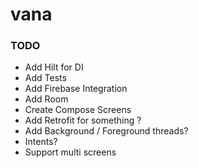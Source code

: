 # vana


### TODO
- Add Hilt for DI
- Add Tests
- Add Firebase Integration
- Add Room
- Create Compose Screens
- Add Retrofit for something ?
- Add Background / Foreground threads? 
- Intents?
- Support multi screens